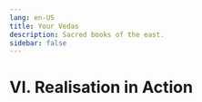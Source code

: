 ```yaml
---
lang: en-US
title: Your Vedas
description: Sacred books of the east.
sidebar: false
---
```


# VI. Realisation in Action